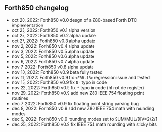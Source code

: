 ## Forth850 changelog

- oct 20, 2022: Forth850 v0.0 desgn of a Z80-based Forth DTC implementation
- oct 25, 2022: Forth850 v0.1 alpha version
- oct 25, 2022: Forth850 v0.2 alpha update
- oct 27, 2022: Forth850 v0.3 alpha update
- nov  2, 2022: Forth850 v0.4 alpha update
- nov  3, 2022: Forth850 v0.5 alpha update
- nov  5, 2022: Forth850 v0.6 alpha update
- nov  6, 2022: Forth850 v0.7 alpha update
- nov  7, 2022: Forth850 v0.8 alpha update
- nov 10, 2022: Forth850 v0.9 beta fully tested
- nov 11, 2022: Forth850 v0.9 fix `<ERR-13>` regression issue and tested
- nov 15, 2022: Forth850 v0.9 fix `D-` typo in code
- nov 22, 2022: Forth850 v0.9 fix `*` typo in code (hl not de register)
- nov 29, 2022: Forth850 v0.9 add new Z80 IEEE 754 floating point routines
- dec  7, 2022: Forth850 v0.9 fix floating point string parsing bug
- dec  8, 2022: Forth850 v0.9 add new Z80 IEEE 754 math with rounding modes
- dec  9, 2022: Forth850 v0.9 rounding modes set to SUM/MUL/DIV=2/2/1
- dec 25, 2022: Forth850 v0.9 fix IEEE 754 math rounding with sticky bits
